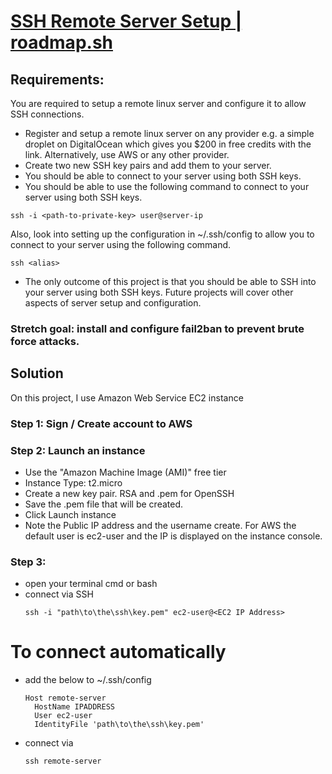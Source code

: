 # [SSH Remote Server Setup | roadmap.sh](https://roadmap.sh/projects/ssh-remote-server-setup)

## Requirements:
You are required to setup a remote linux server and configure it to allow SSH connections.

* Register and setup a remote linux server on any provider e.g. a simple droplet on DigitalOcean which gives you $200 in free credits with the link. Alternatively, use AWS or any other provider.
* Create two new SSH key pairs and add them to your server.
* You should be able to connect to your server using both SSH keys.
* You should be able to use the following command to connect to your server using both SSH keys.
```
ssh -i <path-to-private-key> user@server-ip
```
Also, look into setting up the configuration in ~/.ssh/config to allow you to connect to your server using the following command.

```
ssh <alias>
```

* The only outcome of this project is that you should be able to SSH into your server using both SSH keys. Future projects will cover other aspects of server setup and configuration.

### Stretch goal: install and configure fail2ban to prevent brute force attacks.

## Solution

On this project, I use Amazon Web Service EC2 instance

### Step 1: Sign / Create account to AWS

### Step 2: Launch an instance
* Use the "Amazon Machine Image (AMI)" free tier
* Instance Type: t2.micro
* Create a new key pair. RSA and .pem for OpenSSH
* Save the .pem file that will be created.
* Click Launch instance
* Note the Public IP address and the username create. For AWS the default user is ec2-user and the IP is displayed on the instance console.
  
### Step 3: 
* open your terminal cmd or bash
* connect via SSH
  ```
  ssh -i "path\to\the\ssh\key.pem" ec2-user@<EC2 IP Address>
  ```
# To connect automatically
* add the below to ~/.ssh/config
  ```
  Host remote-server
    HostName IPADDRESS
    User ec2-user
    IdentityFile 'path\to\the\ssh\key.pem'

  ```
* connect via
  ```
  ssh remote-server
  ```
  

